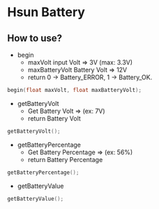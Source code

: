 # Hsun Battery

## How to use?

* begin
  * maxVolt          input Volt   => 3V (max: 3.3V)
  * maxBatteryVolt   Battery Volt => 12V
  * return           0 -> Battery_ERROR, 1 -> Battery_OK.

```cpp
begin(float maxVolt, float maxBatteryVolt);
```

* getBatteryVolt
  * Get Battery Volt => (ex: 7V)
  * return Battery Volt

```cpp
getBatteryVolt();
```

* getBatteryPercentage
  * Get Battery Percentage => (ex: 56%)
  * return Battery Percentage

```cpp
getBatteryPercentage();
```

* getBatteryValue

```cpp
getBatteryValue();
```
